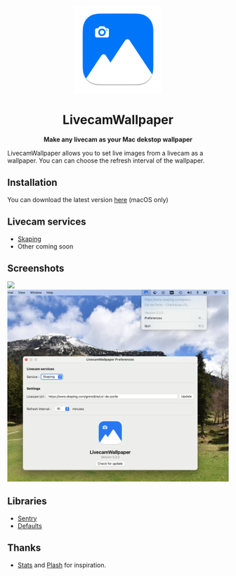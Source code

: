 <div align="center">
<img src="assets/AppIcon-readme.png" width="200">
<h1>LivecamWallpaper</h1>
<p><b>Make any livecam as your Mac dekstop wallpaper</b></p>

</div>

LivecamWallpaper allows you to set live images from a livecam as a wallpaper. You can can choose the refresh interval of the wallpaper.

## Installation

You can download the latest version [here](https://github.com/pierreberger/Livecamwallpaper/releases/latest/download/LivecamWallpaper.dmg) (macOS only) 

## Livecam services

- [Skaping](https://www.skaping.com/about/references/)
- Other coming soon

## Screenshots

<img src="assets/kapture.gif">

<img src="assets/screen.png">

## Libraries

- [Sentry](https://sentry.io)
- [Defaults](https://github.com/sindresorhus/Defaults)

## Thanks

- [Stats](https://github.com/exelban/stats) and [Plash](https://github.com/sindresorhus/Plash) for inspiration.
